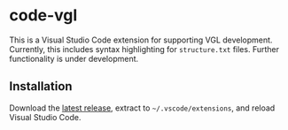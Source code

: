 # code-vgl

This is a Visual Studio Code extension for supporting VGL development. Currently, this includes syntax highlighting for `structure.txt` files. Further functionality is under development.

## Installation

Download the [latest release](https://github.com/icooper/code-vgl/releases/), extract to `~/.vscode/extensions`, and reload Visual Studio Code.